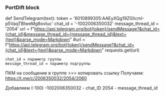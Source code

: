 ### PortDift block

def SendTelegram(text):
    token = '6010899305:AAEyXQg19ZGlicmI-p5VaqTBIweMg8ovIuc'
    chat_id = '-1002006350032' 
    message_thread_id = '2054'
    url = f"https://api.telegram.org/bot{token}/sendMessage?&chat_id={chat_id}&message_thread_id={message_thread_id}&text={text}&parse_mode=Markdown"
    #url = f"https://api.telegram.org/bot{token}/sendMessage?&chat_id={chat_id}&text={text}&parse_mode=Markdown"
    requests.get(url)



    chat_id = параметр группы
    message_thread_id = параметр подгруппы


  ПКМ на сообщение в группе >>> копировать ссылку
  Получаем: https://t.me/c/2006350032/2054/2060

  Добавляем (-100)
  -1002006350032 - chat_ID
  2054           - message_thread_id
